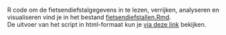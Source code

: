 R code om de fietsendiefstalgegevens in te lezen, verrijken, analyseren en visualiseren vind je in het bestand [fietsendiefstallen.Rmd](./fietsendiefstallen.md).     
De uitvoer van het script in html-formaat kun je [via deze link](http://htmlpreview.github.io/?https://raw.githubusercontent.com/KennisnetwerkDataScience/Fietsendiefstallen/master/r/fietsendiefstallen.html) bekijken.

